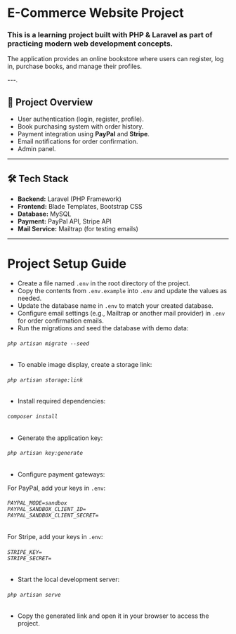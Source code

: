 

# E-Commerce Website Project

### This is a learning project built with **PHP & Laravel** as part of practicing modern web development concepts.  
The application provides an online bookstore where users can register, log in, purchase books, and manage their profiles.

---.

## 🚀 Project Overview
- User authentication (login, register, profile).
- Book purchasing system with order history.
- Payment integration using **PayPal** and **Stripe**.
- Email notifications for order confirmation.
- Admin panel.

---

## 🛠 Tech Stack
- **Backend:** Laravel (PHP Framework)
- **Frontend:** Blade Templates, Bootstrap CSS
- **Database:** MySQL
- **Payment:** PayPal API, Stripe API
- **Mail Service:** Mailtrap (for testing emails)


---

# Project Setup Guide

* Create a file named `.env` in the root directory of the project.
* Copy the contents from `.env.example` into `.env` and update the values as needed.
* Update the database name in `.env` to match your created database.
* Configure email settings (e.g., Mailtrap or another mail provider) in `.env` for order confirmation emails.
* Run the migrations and seed the database with demo data:

<h6>

`php artisan migrate --seed`

</h6>

* To enable image display, create a storage link:

<h6>

`php artisan storage:link`

</h6>

* Install required dependencies:

<h6>

`composer install`

</h6>

* Generate the application key:

<h6 dir="ltr">

`php artisan key:generate`

</h6>

* Configure payment gateways:

For PayPal, add your keys in `.env`:

<h6>

`PAYPAL_MODE=sandbox`<br>
`PAYPAL_SANDBOX_CLIENT_ID=`<br>
`PAYPAL_SANDBOX_CLIENT_SECRET=`<br>

</h6>

For Stripe, add your keys in `.env`:

<h6>

`STRIPE_KEY=`<br>
`STRIPE_SECRET=`<br>

</h6>

* Start the local development server:

<h6>

`php artisan serve`

</h6>

* Copy the generated link and open it in your browser to access the project.


